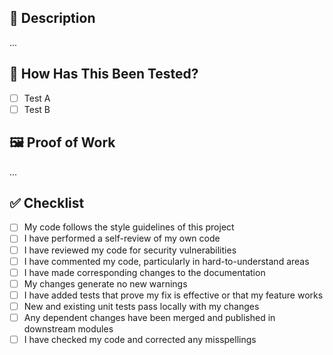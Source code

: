 ## 📜 Description
<!-- Please include a summary of the change and which issue is fixed. Please also include relevant motivation and context. List any dependencies that are required for this change. -->
<!-- Include link to the task's ticket. -->

...

## 🧪 How Has This Been Tested?
<!-- Please describe the tests that you ran to verify your changes. Provide instructions so we can reproduce. Please also list any relevant details for your test configuration -->

- [ ] Test A
- [ ] Test B

## 🖼 Proof of Work
<!-- Please include screenshots, video, gif, etc. -->

...


## ✅ Checklist

- [ ] My code follows the style guidelines of this project
- [ ] I have performed a self-review of my own code
- [ ] I have reviewed my code for security vulnerabilities
- [ ] I have commented my code, particularly in hard-to-understand areas
- [ ] I have made corresponding changes to the documentation
- [ ] My changes generate no new warnings
- [ ] I have added tests that prove my fix is effective or that my feature works
- [ ] New and existing unit tests pass locally with my changes
- [ ] Any dependent changes have been merged and published in downstream modules
- [ ] I have checked my code and corrected any misspellings
